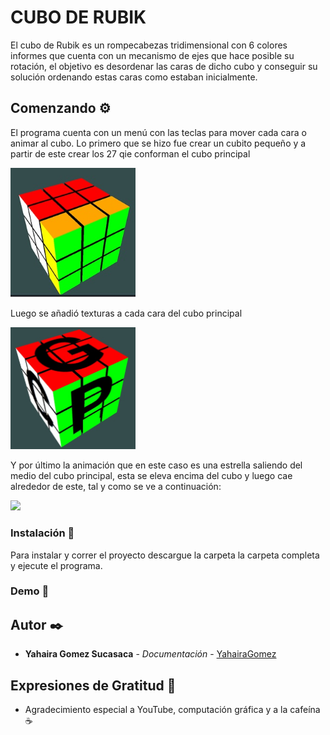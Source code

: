 # CUBO DE RUBIK
El cubo de Rubik es un rompecabezas tridimensional con 6 colores informes que cuenta con un mecanismo de ejes que hace posible su rotación, el objetivo es desordenar las 
caras de dicho cubo y conseguir su solución ordenando estas caras como estaban inicialmente.
## Comenzando ⚙️
El programa cuenta con un menú con las teclas para mover cada cara o animar al cubo.
Lo primero que se hizo fue crear un cubito pequeño y a partir de este crear los 27 qie conforman el cubo principal

<img src="https://github.com/YahairaGomez/COMPU-GRAFICA/blob/main/Proyecto_final/imagenes/cubo_inicial.jpg" width= 200>


Luego se añadió texturas a cada cara del cubo principal

<img src="https://github.com/YahairaGomez/COMPU-GRAFICA/blob/main/Proyecto_final/imagenes/cubo_texturas.jpg" width= 200>

Y por último la animación que en este caso es una estrella saliendo del medio del cubo principal, esta se eleva encima del cubo y luego cae alrededor de este, tal y como se ve a continuación:

<img src=https://github.com/YahairaGomez/COMPU-GRAFICA/blob/main/Proyecto_final/imagenes/WhatsApp%20Video%202021-12-07%20at%2016.27.35.mp4>

### Instalación 🔧
Para instalar y correr el proyecto descargue la carpeta la carpeta completa y ejecute el programa.

### Demo 🔧

## Autor ✒️

* **Yahaira Gomez Sucasaca** - *Documentación* - [YahairaGomez](https://github.com/YahairaGomez)

## Expresiones de Gratitud 🎁

* Agradecimiento especial a YouTube, computación gráfica y a la cafeína ☕
